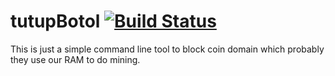 # tutupBotol [![Build Status](https://travis-ci.org/tiduronline/tutupBotol.svg?branch=master)](https://travis-ci.org/tiduronline/tutupBotol)

This is just a simple command line tool to block coin domain which probably they use our RAM to do mining.